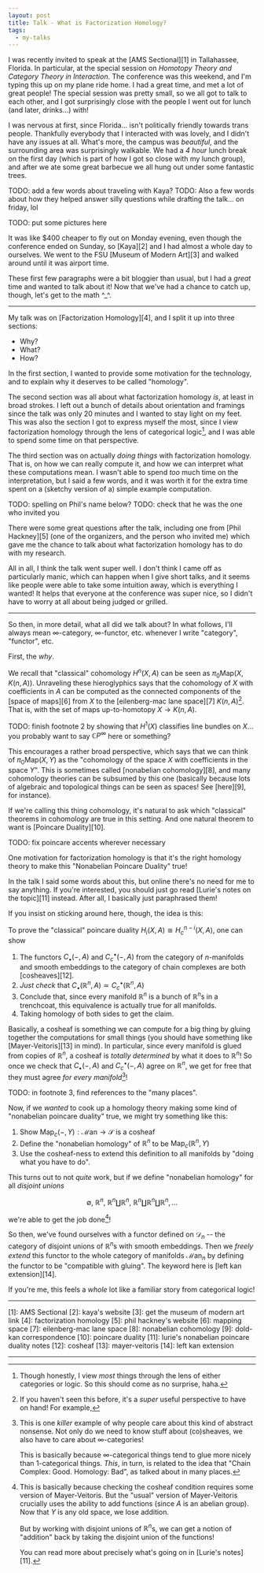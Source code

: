 ```yaml
---
layout: post
title: Talk - What is Factorization Homology?
tags:
  - my-talks
---
```


I was recently invited to speak at the [AMS Sectional][1] in 
Tallahassee, Florida. In particular, at the special session on 
_Homotopy Theory and Category Theory in Interaction_. The 
conference was this weekend, and I'm typing this up on my 
plane ride home. I had a great time, and met a lot of great 
people! The special session was pretty small, so we all 
got to talk to each other, and I got surprisingly close 
with the people I went out for lunch (and later, drinks...) with!

I was nervous at first, since Florida... isn't politically friendly 
towards trans people. Thankfully everybody that I interacted 
with was lovely, and I didn't have any issues at all. What's more,
the campus was _beautiful_, and the surrounding area was 
surprisingly walkable. We had a _4 hour_ lunch break on the first 
day (which is part of how I got so close with my lunch group), 
and after we ate some great barbecue we all hung out under 
some fantastic trees.

TODO: add a few words about traveling with Kaya? 
TODO: Also a few words about how they helped answer silly questions 
    while drafting the talk... on friday, lol

TODO: put some pictures here

It was like $400 cheaper to fly out on Monday evening, even 
though the conference ended on Sunday, so [Kaya][2] and I had 
almost a whole day to ourselves. We went to the FSU 
[Museum of Modern Art][3] and walked around until it was 
airport time. 

These first few paragraphs were a bit bloggier than usual, 
but I had a _great_ time and wanted to talk about it! 
Now that we've had a chance to catch up, though, let's 
get to the math ^_^.

---

My talk was on [Factorization Homology][4], and I 
split it up into three sections:

- Why?
- What?
- How?

In the first section, I wanted to provide some motivation for 
the technology, and to explain why it deserves to be called 
"homology". 

The second section was all about what factorization 
homology _is_, at least in broad strokes. I left out a bunch of 
details about orientation and framings since the talk was only 
20 minutes and I wanted to stay light on my feet. This was 
also the section I got to express myself the most, since I 
view factorization homology through the lens of categorical logic[^1],
and I was able to spend some time on that perspective.

The third section was on actually _doing things_ with factorization 
homology. That is, on how we can really compute it, and how we can 
interpret what these computations mean. I wasn't able to spend 
_too_ much time on the interpretation, but I said a few words, 
and it was worth it for the extra time spent on a 
(sketchy version of a) simple example computation.

TODO: spelling on Phil's name below?
TODO: check that he was the one who invited you

There were some great questions after the talk, including one 
from [Phil Hackney][5] 
(one of the organizers, and the person who invited me) which 
gave me the chance to talk about what factorization homology 
has to do with my research.

All in all, I think the talk went super well. I don't think I 
came off as particularly manic, which can happen when I give 
short talks, and it seems like people were able to take some 
intuition away, which is everything I wanted! It helps that 
everyone at the conference was super nice, so I didn't have to 
worry at all about being judged or grilled.

---

So then, in more detail, what all did we talk about? 
In what follows, I'll always mean $\infty$-category, 
$\infty$-functor, etc. whenever I write "category", 
"functor", etc.

First, the _why_. 

We recall that "classical" cohomology $H^n(X,A)$ can be 
seen as $\pi_0 \text{Map}(X, K(n,A))$. Unraveling these 
hieroglyphics says that the cohomology of $X$ with 
coefficients in $A$ can be computed as the connected 
components of the [space of maps][6] from $X$ to the 
[eilenberg-mac lane space][7] $K(n,A)$[^2]. That is, 
with the set of maps up-to-homotopy $X \to K(n,A)$.

TODO: finish footnote 2 by showing that $H^1(X)$ classifies 
line bundles on $X$... you probably want to say $\mathbb{C}P^\infty$ 
here or something?

This encourages a rather broad perspective, which says 
that we can think of $\pi_0 \text{Map}(X,Y)$ as the 
"cohomology of the space $X$ with coefficients in the space $Y$". 
This is sometimes called [nonabelian cohomology][8], and 
many cohomology theories can be subsumed by this one 
(basically because lots of algebraic and topological things 
can be seen as spaces! See [here][9], for instance).

If we're calling this thing cohomology, it's natural to ask 
which "classical" theorems in cohomology are true in this 
setting. And one natural theorem to want is [Poincare Duality][10].

TODO: fix poincare accents wherever necessary

One motivation for factorization homology is that it's the 
right homology theory to make this "Nonabelian Poincare Duality" 
true!

In the talk I said some words about this, but online there's no 
need for me to say anything. If you're interested, you should 
just go read [Lurie's notes on the topic][11] instead. After all, 
I basically just paraphrased them!

If you insist on sticking around here, though, the idea is this:

To prove the "classical" poincare duality $H_i(X,A) \cong H^{n - i}_c(X,A)$,
one can show 

1. The functors $C_\bullet(-,A)$ and $C_c^\bullet(-,A)$ from 
the category of $n$-manifolds and smooth embeddings to the 
category of chain complexes are both [cosheaves][12]. 
2. _Just check_ that 
$C_\bullet(\mathbb{R}^n,A) \simeq C_c^\bullet(\mathbb{R}^n,A)$
3. Conclude that, since every manifold $\mathbb{R}^n$ is a bunch of 
$\mathbb{R}^n$s in a trenchcoat, this equivalence is actually 
true for all manifolds.
4. Taking homology of both sides to get the claim.

Basically, a cosheaf is something we can compute for a big thing 
by gluing together the computations for small things 
(you should have something like [Mayer-Veitoris][13] in mind). 
In particular, since every manifold is glued from copies of 
$\mathbb{R}^n$, a cosheaf is _totally determined_ by what it 
does to $\mathbb{R}^n$! So once we check that 
$C_\bullet(-,A)$ and $C_c^\bullet(-,A)$ agree on $\mathbb{R}^n$,
we get for free that they must agree _for every manifold_[^3]!

TODO: in footnote 3, find references to the "many places".

Now, if we _wanted_ to cook up a homology theory making 
some kind of "nonabelian poincare duality" true, we might 
try something like this:

1. Show $\text{Map}_c(-,Y) : \mathcal{M}\text{an} \to \mathcal{S}$ 
    is a cosheaf
2. Define the "nonabelian homology" of $\mathbb{R}^n$ to be 
    $\text{Map}_c(\mathbb{R}^n,Y)$
3. Use the cosheaf-ness to extend this definition to all manifolds by 
    "doing what you have to do".

This turns out to not _quite_ work, but if we define "nonabelian homology"
for all _disjoint unions_ 

$$
\emptyset, \ 
\mathbb{R}^n, \ 
\mathbb{R}^n \coprod \mathbb{R}^n, \ 
\mathbb{R}^n \coprod \mathbb{R}^n \coprod \mathbb{R}^n, \ldots
$$

we're able to get the job done[^4]!

So then, we've found ourselves with a functor defined on 
$\mathcal{D}_n$ -- the category of disjoint unions of $\mathbb{R}^n$s 
with smooth embeddings. Then we _freely extend_ this functor 
to the whole category of manifolds $\mathcal{M}\text{an}_n$ by 
defining the functor to be "compatible with gluing". The keyword 
here is [left kan extension][14].

If you're me, this feels a _whole_ lot like a familiar story 
from categorical logic!


---

[1]: AMS Sectional
[2]: kaya's website
[3]: get the museum of modern art link
[4]: factorization homology
[5]: phil hackney's website
[6]: mapping space
[7]: eilenberg-mac lane space
[8]: nonabelian cohomology
[9]: dold-kan correspondence
[10]: poincare duality
[11]: lurie's nonabelian poincare duality notes
[12]: cosheaf
[13]: mayer-veitoris
[14]: left kan extension

---

[^1]:
    Though honestly, I view _most_ things through the lens of either 
    categories or logic. So this should come as no surprise, haha.

[^2]:
    If you haven't seen this before, it's a _super_ useful perspective 
    to have on hand! For example, 

[^3]:
    This is one _killer_ example of why people care about this kind 
    of abstract nonsense. Not only do we need to know stuff about 
    (co)sheaves, we also have to care about $\infty$-categories! 

    This is basically because $\infty$-categorical things tend to 
    glue more nicely than $1$-categorical things. _This_, in turn, 
    is related to the idea that "Chain Complex: Good. Homology: Bad",
    as talked about in many places.

[^4]:
    This is basically because checking the cosheaf condition requires 
    some version of Mayer-Veitoris. But the "usual" version of 
    Mayer-Veitoris crucially uses the ability to add functions 
    (since $A$ is an abelian group). Now that $Y$ is any old space, 
    we lose addition.

    But by working with disjoint unions of $\mathbb{R}^n$s, we can 
    get a notion of "addition" back by taking the disjoint union of the 
    functions!

    You can read more about precisely what's going on in 
    [Lurie's notes][11].
